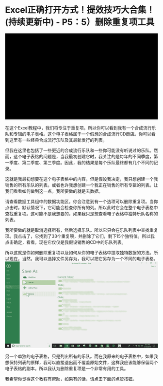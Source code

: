 # Excel正确打开方式！提效技巧大合集！(持续更新中) - P5：5）删除重复项工具 

![](img/f955fa113e72b809ef9ef19a670ec0e3_0.png)

在这个Excel教程中，我们将专注于重复项。所以你可以看到我有一个合成流行乐队和专辑的电子表格。这个电子表格属于一个假想的合成流行CD商店。你可以看到这里有一些经典合成流行乐队及其最新发行的列表。

但我在这里也包括了一些更近的合成流行乐队和一些你可能没有听说过的乐队。然而，这个电子表格的问题是，当我最初创建它时，我关注的是每年的不同季度，第一季度、第二季度、第三季度。因此，我的结果是每个乐队最终都有几个不同的记录。

这就是我最初想要在这个电子表格中的内容。但是假设我决定，我只想创建一个我销售的所有乐队的列表。或者也许我想创建一个我正在销售的所有专辑的列表。让我们看看如何做到这一点。我所要做的就是去数据。

请查看数据工具组中的数据功能区。你会注意到有一个选项可以删除重复项。当你点击时，默认情况下，它可能会检查你所有的列。所以此时它会在整个电子表格中查找重复项。这可能不是我想要的，如果我只是想查看电子表格中独特乐队名称的列表。

我所要做的就是取消选择所有，然后选择乐队。所以它只会在乐队列表中查找重复项。我点击了，它找到了33个重复项，并删除了它们，剩下15个独特值。所以我点击确定，看看。现在它仅仅是我假设销售的CD中的乐队列表。

所以这就是你如何删除重复项以及如何从你的电子表格中提取独特数据的方法。所以现在，当然，我可以选择文件另存为，我可以把它另存为一个不同的电子表格。![](img/f955fa113e72b809ef9ef19a670ec0e3_2.png)

另一个单独的电子表格，只是列出所有的乐队。而在我原来的电子表格中，如果我想保持列表的原样，我可以直接退出而不覆盖原始文件，这样我应该能够保留两个电子表格的副本。所以我认为删除重复项是一个非常有用的工具。

我希望你觉得这个教程有帮助，如果有的话，请点击下面的点赞按钮。

